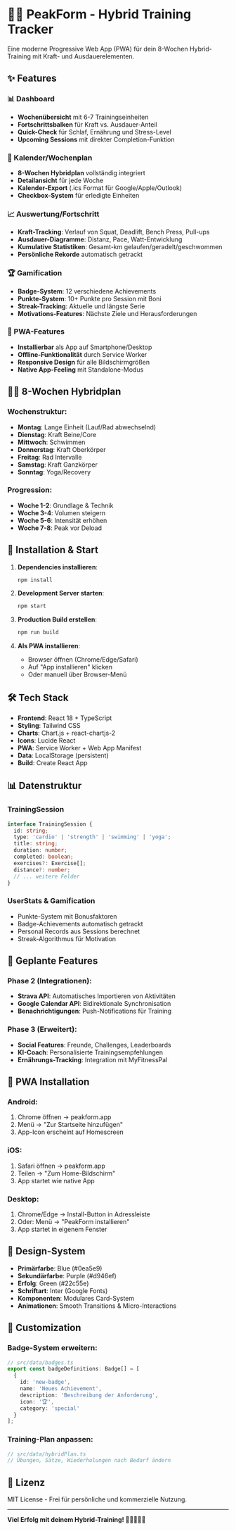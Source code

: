 # 🏋️‍♂️ PeakForm - Hybrid Training Tracker

Eine moderne Progressive Web App (PWA) für dein 8-Wochen Hybrid-Training mit Kraft- und Ausdauerelementen.

## ✨ Features

### 📊 Dashboard
- **Wochenübersicht** mit 6-7 Trainingseinheiten
- **Fortschrittsbalken** für Kraft vs. Ausdauer-Anteil
- **Quick-Check** für Schlaf, Ernährung und Stress-Level
- **Upcoming Sessions** mit direkter Completion-Funktion

### 📅 Kalender/Wochenplan
- **8-Wochen Hybridplan** vollständig integriert
- **Detailansicht** für jede Woche
- **Kalender-Export** (.ics Format für Google/Apple/Outlook)
- **Checkbox-System** für erledigte Einheiten

### 📈 Auswertung/Fortschritt
- **Kraft-Tracking**: Verlauf von Squat, Deadlift, Bench Press, Pull-ups
- **Ausdauer-Diagramme**: Distanz, Pace, Watt-Entwicklung
- **Kumulative Statistiken**: Gesamt-km gelaufen/geradelt/geschwommen
- **Persönliche Rekorde** automatisch getrackt

### 🏆 Gamification
- **Badge-System**: 12 verschiedene Achievements
- **Punkte-System**: 10+ Punkte pro Session mit Boni
- **Streak-Tracking**: Aktuelle und längste Serie
- **Motivations-Features**: Nächste Ziele und Herausforderungen

### 📱 PWA-Features
- **Installierbar** als App auf Smartphone/Desktop
- **Offline-Funktionalität** durch Service Worker
- **Responsive Design** für alle Bildschirmgrößen
- **Native App-Feeling** mit Standalone-Modus

## 🏋️‍♂️ 8-Wochen Hybridplan

### Wochenstruktur:
- **Montag**: Lange Einheit (Lauf/Rad abwechselnd)
- **Dienstag**: Kraft Beine/Core
- **Mittwoch**: Schwimmen
- **Donnerstag**: Kraft Oberkörper  
- **Freitag**: Rad Intervalle
- **Samstag**: Kraft Ganzkörper
- **Sonntag**: Yoga/Recovery

### Progression:
- **Woche 1-2**: Grundlage & Technik
- **Woche 3-4**: Volumen steigern
- **Woche 5-6**: Intensität erhöhen
- **Woche 7-8**: Peak vor Deload

## 🚀 Installation & Start

1. **Dependencies installieren**:
   ```bash
   npm install
   ```

2. **Development Server starten**:
   ```bash
   npm start
   ```

3. **Production Build erstellen**:
   ```bash
   npm run build
   ```

4. **Als PWA installieren**:
   - Browser öffnen (Chrome/Edge/Safari)
   - Auf "App installieren" klicken
   - Oder manuell über Browser-Menü

## 🛠️ Tech Stack

- **Frontend**: React 18 + TypeScript
- **Styling**: Tailwind CSS
- **Charts**: Chart.js + react-chartjs-2
- **Icons**: Lucide React
- **PWA**: Service Worker + Web App Manifest
- **Data**: LocalStorage (persistent)
- **Build**: Create React App

## 📊 Datenstruktur

### TrainingSession
```typescript
interface TrainingSession {
  id: string;
  type: 'cardio' | 'strength' | 'swimming' | 'yoga';
  title: string;
  duration: number;
  completed: boolean;
  exercises?: Exercise[];
  distance?: number;
  // ... weitere Felder
}
```

### UserStats & Gamification
- Punkte-System mit Bonusfaktoren
- Badge-Achievements automatisch getrackt
- Personal Records aus Sessions berechnet
- Streak-Algorithmus für Motivation

## 🎯 Geplante Features

### Phase 2 (Integrationen):
- **Strava API**: Automatisches Importieren von Aktivitäten
- **Google Calendar API**: Bidirektionale Synchronisation
- **Benachrichtigungen**: Push-Notifications für Training

### Phase 3 (Erweitert):
- **Social Features**: Freunde, Challenges, Leaderboards
- **KI-Coach**: Personalisierte Trainingsempfehlungen
- **Ernährungs-Tracking**: Integration mit MyFitnessPal

## 📱 PWA Installation

### Android:
1. Chrome öffnen → peakform.app
2. Menü → "Zur Startseite hinzufügen"
3. App-Icon erscheint auf Homescreen

### iOS:
1. Safari öffnen → peakform.app  
2. Teilen → "Zum Home-Bildschirm"
3. App startet wie native App

### Desktop:
1. Chrome/Edge → Install-Button in Adressleiste
2. Oder: Menü → "PeakForm installieren"
3. App startet in eigenem Fenster

## 🎨 Design-System

- **Primärfarbe**: Blue (#0ea5e9)
- **Sekundärfarbe**: Purple (#d946ef)  
- **Erfolg**: Green (#22c55e)
- **Schriftart**: Inter (Google Fonts)
- **Komponenten**: Modulares Card-System
- **Animationen**: Smooth Transitions & Micro-Interactions

## 🔧 Customization

### Badge-System erweitern:
```typescript
// src/data/badges.ts
export const badgeDefinitions: Badge[] = [
  {
    id: 'new-badge',
    name: 'Neues Achievement',
    description: 'Beschreibung der Anforderung',
    icon: '🏆',
    category: 'special'
  }
];
```

### Training-Plan anpassen:
```typescript
// src/data/hybridPlan.ts
// Übungen, Sätze, Wiederholungen nach Bedarf ändern
```

## 📄 Lizenz

MIT License - Frei für persönliche und kommerzielle Nutzung.

---

**Viel Erfolg mit deinem Hybrid-Training! 💪🏃‍♂️🏊‍♂️**
